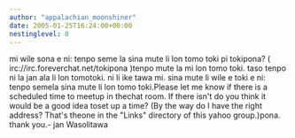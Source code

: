 ```yaml
---
author: "appalachian_moonshiner"
date: 2005-01-25T16:24:00+00:00
nestinglevel: 0
---
```

mi wile sona e ni: tenpo seme la sina mute li lon tomo toki pi tokipona? ( irc://irc.foreverchat.net/tokipona )tenpo mute la mi lon tomo toki. taso tenpo ni la jan ala li lon tomotoki. ni li ike tawa mi. sina mute li wile e toki e ni: tenpo semela sina mute li lon tomo toki.Please let me know if there is a scheduled time to meetup in thechat room. If there isn't do you think it would be a good idea toset up a time? (By the way do I have the right address? That's theone in the "Links" directory of this yahoo group.)pona. thank you.- jan Wasolitawa